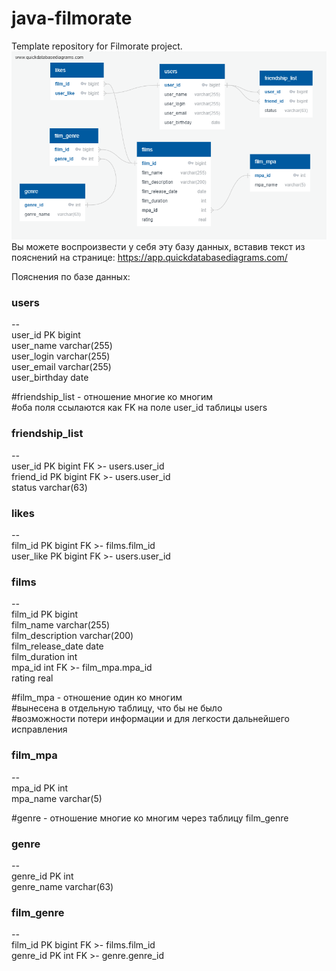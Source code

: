 # java-filmorate
Template repository for Filmorate project.        
![Database schema](https://github.com/OlegSharomov/Filmorate/blob/main/images/QuickDBD-Free%20Diagram.png)        
Вы можете воспроизвести у себя эту базу данных, вставив текст из пояснений
на странице: https://app.quickdatabasediagrams.com/

Пояснения по базе данных:

### users  
*--*  
user_id PK bigint  
user_name varchar(255)  
user_login varchar(255)  
user_email varchar(255)  
user_birthday date    
  
#friendship_list - отношение многие ко многим  
#оба поля ссылаются как FK на поле user_id таблицы users  
### friendship_list
*--*  
user_id PK bigint FK >- users.user_id  
friend_id PK bigint FK >- users.user_id  
status varchar(63)  

### likes
*--*  
film_id PK bigint  FK >- films.film_id  
user_like PK bigint FK >- users.user_id  

### films
*--*  
film_id PK bigint  
film_name varchar(255)  
film_description varchar(200)  
film_release_date date  
film_duration int  
mpa_id int FK >- film_mpa.mpa_id  
rating real

#film_mpa - отношение один ко многим  
#вынесена в отдельную таблицу, что бы не было  
#возможности потери информации и для легкости дальнейшего исправления  
### film_mpa
*--*  
mpa_id PK int  
mpa_name varchar(5)  

#genre - отношение многие ко многим через таблицу film_genre  
### genre
*--*  
genre_id PK int  
genre_name varchar(63)  

### film_genre
*--*  
film_id PK bigint FK >- films.film_id  
genre_id PK int FK >- genre.genre_id  
